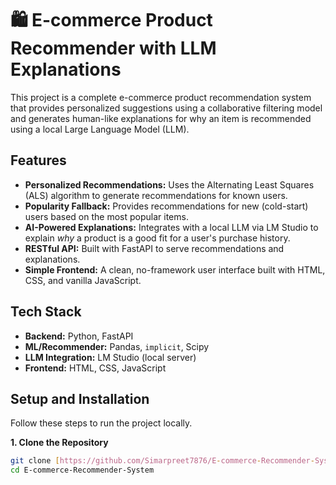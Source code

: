 # 🛍️ E-commerce Product Recommender with LLM Explanations

This project is a complete e-commerce product recommendation system that provides personalized suggestions using a collaborative filtering model and generates human-like explanations for why an item is recommended using a local Large Language Model (LLM).

## Features
- **Personalized Recommendations:** Uses the Alternating Least Squares (ALS) algorithm to generate recommendations for known users.
- **Popularity Fallback:** Provides recommendations for new (cold-start) users based on the most popular items.
- **AI-Powered Explanations:** Integrates with a local LLM via LM Studio to explain *why* a product is a good fit for a user's purchase history.
- **RESTful API:** Built with FastAPI to serve recommendations and explanations.
- **Simple Frontend:** A clean, no-framework user interface built with HTML, CSS, and vanilla JavaScript.

## Tech Stack
- **Backend:** Python, FastAPI
- **ML/Recommender:** Pandas, `implicit`, Scipy
- **LLM Integration:** LM Studio (local server)
- **Frontend:** HTML, CSS, JavaScript

## Setup and Installation
Follow these steps to run the project locally.

**1. Clone the Repository**
```bash
git clone [https://github.com/Simarpreet7876/E-commerce-Recommender-System.git](https://github.com/Simarpreet7876/E-commerce-Recommender-System.git)
cd E-commerce-Recommender-System
